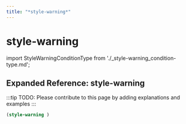 ```yaml
---
title: "*style-warning*"
---
```


# style-warning

import StyleWarningConditionType from './_style-warning_condition-type.md';

<StyleWarningConditionType />

## Expanded Reference: style-warning

:::tip
TODO: Please contribute to this page by adding explanations and examples
:::

```lisp
(style-warning )
```
